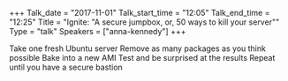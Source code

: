+++
Talk_date = "2017-11-01"
Talk_start_time = "12:05"
Talk_end_time = "12:25"
Title = "Ignite: \"A secure jumpbox, or, 50 ways to kill your server\""
Type = "talk"
Speakers = ["anna-kennedy"]
+++

Take one fresh Ubuntu server
Remove as many packages as you think possible
Bake into a new AMI
Test and be surprised at the results
Repeat until you have a secure bastion
